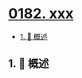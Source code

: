 # [0182. xxx](https://github.com/Tdahuyou/TNotes.leetcode/tree/main/notes/0182.%20xxx)

<!-- region:toc -->

- [1. 📝 概述](#1--概述)

<!-- endregion:toc -->

## 1. 📝 概述
